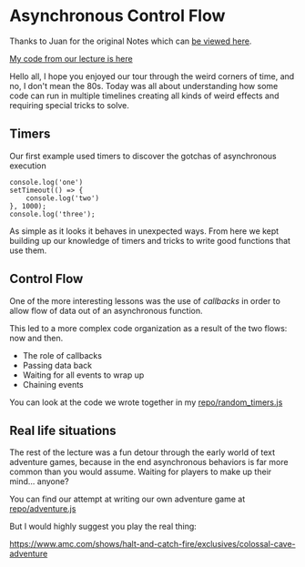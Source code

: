 # Asynchronous Control Flow

Thanks to Juan for the original Notes which can [be viewed here](https://github.com/jugonzal/lectures/tree/master/12w2d2-async-flow).

[My code from our lecture is here](https://github.com/daegren/lhl-aug19-w2d2)

Hello all, I hope you enjoyed our tour through the weird corners of time, and no, I don't mean the 80s. Today was all about understanding how some code can run in multiple timelines creating all kinds of weird effects and requiring special tricks to solve.

## Timers

Our first example used timers to discover the gotchas of asynchronous execution

```
console.log('one')
setTimeout(() => {
	console.log('two')
}, 1000);
console.log('three');
```

As simple as it looks it behaves in unexpected ways. From here we kept building up our knowledge of timers and tricks to write good functions that use them.

## Control Flow

One of the more interesting lessons was the use of _callbacks_ in order to allow flow of data out of an asynchronous function.

This led to a more complex code organization as a result of the two flows: now and then.

- The role of callbacks
- Passing data back
- Waiting for all events to wrap up
- Chaining events

You can look at the code we wrote together in my [repo/random_timers.js](https://github.com/daegren/lhl-aug19-w2d2/blob/master/random_timers.js)

## Real life situations

The rest of the lecture was a fun detour through the early world of text adventure games, because in the end asynchronous behaviors is far more common than you would assume. Waiting for players to make up their mind... anyone?

You can find our attempt at writing our own adventure game at [repo/adventure.js](https://github.com/daegren/lhl-aug19-w2d2/blob/master/adventure.js)

But I would highly suggest you play the real thing:

https://www.amc.com/shows/halt-and-catch-fire/exclusives/colossal-cave-adventure
